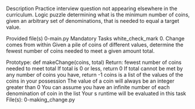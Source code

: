 Description
Practice interview question not appearing elsewhere in the curriculum. Logic puzzle determining what is the minimum number of coins, given an arbitrary set of denominations, that is needed to equal a target value.

Provided file(s)
0-main.py
Mandatory Tasks
white_check_mark 0. Change comes from within
Given a pile of coins of different values, determine the fewest number of coins needed to meet a given amount total.

Prototype: def makeChange(coins, total)
Return: fewest number of coins needed to meet total
If total is 0 or less, return 0
If total cannot be met by any number of coins you have, return -1
coins is a list of the values of the coins in your possession
The value of a coin will always be an integer greater than 0
You can assume you have an infinite number of each denomination of coin in the list
Your s runtime will be evaluated in this task
File(s): 0-making_change.py